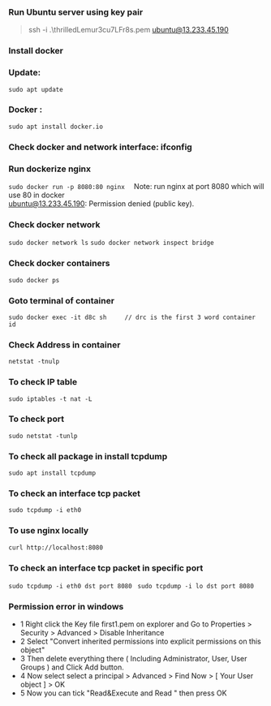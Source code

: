 ### Run Ubuntu server using key pair
> ssh -i .\thrilledLemur3cu7LFr8s.pem ubuntu@13.233.45.190
### Install docker 
### Update: 
```sudo apt update```
### Docker : 
``` sudo apt install docker.io ```
### Check docker and network interface: ifconfig 

### Run dockerize nginx ### 
```sudo docker run -p 8080:80 nginx  ``` 
Note: run nginx at port 8080 which will use 80 in docker  
ubuntu@13.233.45.190: Permission denied (public key).
### Check docker network
```sudo docker network ls```
```sudo docker network inspect bridge```
### Check docker containers
```sudo docker ps```
### Goto terminal of container
```sudo docker exec -it d8c sh     // drc is the first 3 word container id``` 
### Check Address in container 
```netstat -tnulp```

### To check IP table
```sudo iptables -t nat -L```
### To check port 
```sudo netstat -tunlp```
### To check all package in install tcpdump
```sudo apt install tcpdump```
### To check an interface tcp packet 
```sudo tcpdump -i eth0``` 
### To use nginx locally
```curl http://localhost:8080```
### To check an interface tcp packet  in specific port
```sudo tcpdump -i eth0 dst port 8080 ```
```sudo tcpdump -i lo dst port 8080 ```

### Permission error in windows 
- 1 Right click the Key file first1.pem on explorer and Go to Properties > Security > Advanced > Disable Inheritance
- 2 Select "Convert inherited permissions into explicit permissions on this object"
- 3 Then delete everything there ( Including Administrator, User, User Groups ) and Click Add button.
- 4 Now select select a principal > Advanced > Find Now > [ Your User object ] > OK
- 5 Now you can tick "Read&Execute and Read  " then press OK



